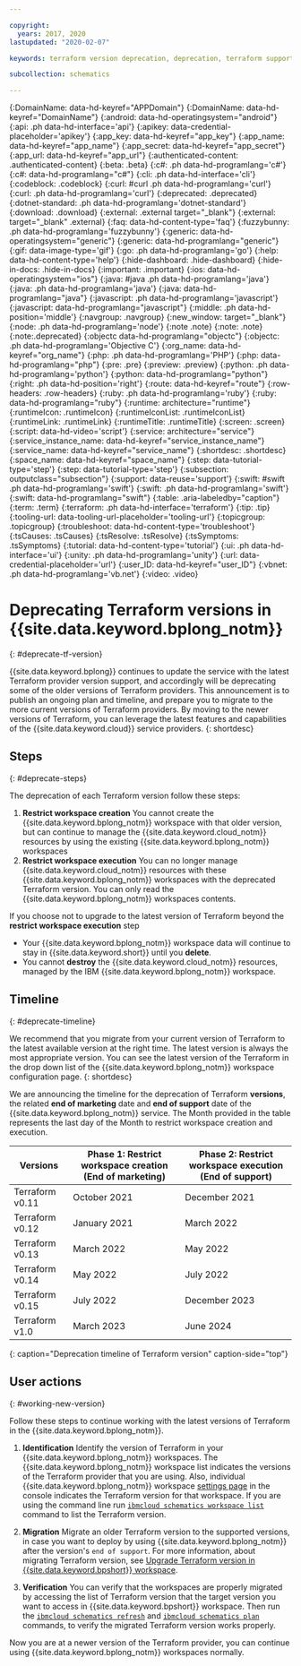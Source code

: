 ```yaml
---

copyright:
  years: 2017, 2020
lastupdated: "2020-02-07"

keywords: terraform version deprecation, deprecation, terraform support schematics

subcollection: schematics

---
```


{:DomainName: data-hd-keyref="APPDomain"}
{:DomainName: data-hd-keyref="DomainName"}
{:android: data-hd-operatingsystem="android"}
{:api: .ph data-hd-interface='api'}
{:apikey: data-credential-placeholder='apikey'}
{:app_key: data-hd-keyref="app_key"}
{:app_name: data-hd-keyref="app_name"}
{:app_secret: data-hd-keyref="app_secret"}
{:app_url: data-hd-keyref="app_url"}
{:authenticated-content: .authenticated-content}
{:beta: .beta}
{:c#: .ph data-hd-programlang='c#'}
{:c#: data-hd-programlang="c#"}
{:cli: .ph data-hd-interface='cli'}
{:codeblock: .codeblock}
{:curl: #curl .ph data-hd-programlang='curl'}
{:curl: .ph data-hd-programlang='curl'}
{:deprecated: .deprecated}
{:dotnet-standard: .ph data-hd-programlang='dotnet-standard'}
{:download: .download}
{:external: .external target="_blank"}
{:external: target="_blank" .external}
{:faq: data-hd-content-type='faq'}
{:fuzzybunny: .ph data-hd-programlang='fuzzybunny'}
{:generic: data-hd-operatingsystem="generic"}
{:generic: data-hd-programlang="generic"}
{:gif: data-image-type='gif'}
{:go: .ph data-hd-programlang='go'}
{:help: data-hd-content-type='help'}
{:hide-dashboard: .hide-dashboard}
{:hide-in-docs: .hide-in-docs}
{:important: .important}
{:ios: data-hd-operatingsystem="ios"}
{:java: #java .ph data-hd-programlang='java'}
{:java: .ph data-hd-programlang='java'}
{:java: data-hd-programlang="java"}
{:javascript: .ph data-hd-programlang='javascript'}
{:javascript: data-hd-programlang="javascript"}
{:middle: .ph data-hd-position='middle'}
{:navgroup: .navgroup}
{:new_window: target="_blank"}
{:node: .ph data-hd-programlang='node'}
{:note .note}
{:note: .note}
{:note:.deprecated}
{:objectc data-hd-programlang="objectc"}
{:objectc: .ph data-hd-programlang='Objective C'}
{:org_name: data-hd-keyref="org_name"}
{:php: .ph data-hd-programlang='PHP'}
{:php: data-hd-programlang="php"}
{:pre: .pre}
{:preview: .preview}
{:python: .ph data-hd-programlang='python'}
{:python: data-hd-programlang="python"}
{:right: .ph data-hd-position='right'}
{:route: data-hd-keyref="route"}
{:row-headers: .row-headers}
{:ruby: .ph data-hd-programlang='ruby'}
{:ruby: data-hd-programlang="ruby"}
{:runtime: architecture="runtime"}
{:runtimeIcon: .runtimeIcon}
{:runtimeIconList: .runtimeIconList}
{:runtimeLink: .runtimeLink}
{:runtimeTitle: .runtimeTitle}
{:screen: .screen}
{:script: data-hd-video='script'}
{:service: architecture="service"}
{:service_instance_name: data-hd-keyref="service_instance_name"}
{:service_name: data-hd-keyref="service_name"}
{:shortdesc: .shortdesc}
{:space_name: data-hd-keyref="space_name"}
{:step: data-tutorial-type='step'}
{:step: data-tutorial-type='step'} 
{:subsection: outputclass="subsection"}
{:support: data-reuse='support'}
{:swift: #swift .ph data-hd-programlang='swift'}
{:swift: .ph data-hd-programlang='swift'}
{:swift: data-hd-programlang="swift"}
{:table: .aria-labeledby="caption"}
{:term: .term}
{:terraform: .ph data-hd-interface='terraform'}
{:tip: .tip}
{:tooling-url: data-tooling-url-placeholder='tooling-url'}
{:topicgroup: .topicgroup}
{:troubleshoot: data-hd-content-type='troubleshoot'}
{:tsCauses: .tsCauses}
{:tsResolve: .tsResolve}
{:tsSymptoms: .tsSymptoms}
{:tutorial: data-hd-content-type='tutorial'}
{:ui: .ph data-hd-interface='ui'}
{:unity: .ph data-hd-programlang='unity'}
{:url: data-credential-placeholder='url'}
{:user_ID: data-hd-keyref="user_ID"}
{:vbnet: .ph data-hd-programlang='vb.net'}
{:video: .video}


# Deprecating Terraform versions in {{site.data.keyword.bplong_notm}}
{: #deprecate-tf-version}

{{site.data.keyword.bplong}} continues to update the service with the latest Terraform provider version support, and accordingly will be deprecating some of the older versions of Terraform providers. This announcement is to publish an ongoing plan and timeline, and prepare you to migrate to the more current versions of Terraform providers. By moving to the newer versions of Terraform, you can leverage the latest features and capabilities of the {{site.data.keyword.cloud}} service providers.
{: shortdesc}

## Steps
{: #deprecate-steps}

The deprecation of each Terraform version follow these steps:
1. **Restrict workspace creation** You cannot create the {{site.data.keyword.bplong_notm}} workspace with that older version, but can continue to manage the {{site.data.keyword.cloud_notm}} resources by using the existing {{site.data.keyword.bplong_notm}} workspaces
2. **Restrict workspace execution** You can no longer manage {{site.data.keyword.cloud_notm}} resources with these {{site.data.keyword.bplong_notm}} workspaces with the deprecated Terraform version. You can only read the {{site.data.keyword.bplong_notm}} workspaces contents.

If you choose not to upgrade to the latest version of Terraform beyond the **restrict workspace execution** step
- Your {{site.data.keyword.bplong_notm}} workspace data will continue to stay in {{site.data.keyword.short}} until you **delete**.
- You cannot **destroy** the {{site.data.keyword.cloud_notm}} resources, managed by the IBM {{site.data.keyword.bplong_notm}} workspace.


## Timeline
{: #deprecate-timeline} 

We recommend that you migrate from your current version of Terraform to the latest available version at the right time. The latest version is always the most appropriate version. You can see the latest version of the Terraform in the drop down list of the {{site.data.keyword.bplong_notm}} workspace configuration page.
{: shortdesc}

We are announcing the timeline for the deprecation of Terraform **versions**, the related **end of marketing** date and **end of support** date of the {{site.data.keyword.bplong_notm}} service. The Month provided in the table represents the last day of the Month to restrict workspace creation and execution.

| Versions | Phase 1: Restrict workspace creation (End of marketing) | Phase 2: Restrict workspace execution (End of support)|
| ----- | ------ | ----- |
| Terraform v0.11 | October 2021 | December 2021 |
| Terraform v0.12 | January 2021 | March 2022 |
| Terraform v0.13 | March 2022 | May 2022 |
| Terraform v0.14 | May 2022 | July 2022 |
| Terraform v0.15 | July 2022 | December 2023 |
| Terraform v1.0  | March 2023 | June 2024 |
{: caption="Deprecation timeline of Terraform version" caption-side="top"}


## User actions
{: #working-new-version}

Follow these steps to continue working with the latest versions of Terraform in the {{site.data.keyword.bplong_notm}}.

1. **Identification** Identify the version of Terraform in your {{site.data.keyword.bplong_notm}} workspaces. The {{site.data.keyword.bplong_notm}} workspace list indicates the versions of the Terraform provider that you are using. Also, individual {{site.data.keyword.bplong_notm}} workspace [settings page](/docs/schematics?topic=schematics-workspace-setup&interface=ui#import-template) in the console indicates the Terraform version for that workspace. If you are using the command line run [`ibmcloud schematics workspace list`](/docs/schematics?topic=schematics-schematics-cli-reference#schematics-workspace-list) command to list the Terraform version.

2. **Migration** Migrate an older Terraform version to the supported versions, in case you want to deploy by using {{site.data.keyword.bplong_notm}} after the version's `end of support`. For more information, about migrating Terraform version, see [Upgrade Terraform version in {{site.data.keyword.bpshort}} workspace](/docs/schematics?topic=schematics-migrating-terraform-version#migrate-steps).

3. **Verification** You can verify that the workspaces are properly migrated by accessing the list of Terraform version that the target version you want to access in {{site.data.keyword.bpshort}} workspace. Then run the [`ibmcloud schematics refresh`](/docs/schematics?topic=schematics-schematics-cli-reference#schematics-refresh) and [`ibmcloud schematics plan`](/docs/schematics?topic=schematics-schematics-cli-reference#schematics-plan) commands, to verify the migrated Terraform version works properly.

Now you are at a newer version of the Terraform provider, you can continue using {{site.data.keyword.bplong_notm}} workspaces normally.